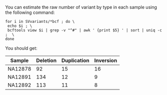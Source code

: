 You can estimate the raw number of variant by type in each sample using the following command:

```
for i in SVvariants/*bcf ; do \
 echo $i ; \
 bcftools view $i | grep -v "^#" | awk ' {print $5} ' | sort | uniq -c  ;  \
done
```

You should get:

|Sample|Deletion|Duplication|Inversion|
|--|--|--|--|
|NA12878|92|15|16|
|NA12891|134|12|9|
|NA12892|113|11|8|
